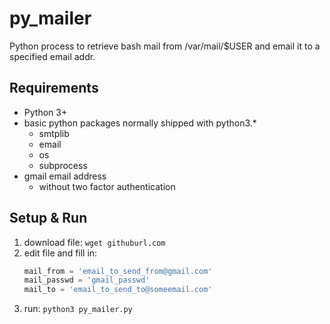 # py_mailer
Python process to retrieve bash mail from /var/mail/$USER and email it to a specified email addr.

## Requirements
- Python 3+
- basic python packages normally shipped with python3.*
    - smtplib
    - email
    - os
    - subprocess
- gmail email address 
    - without two factor authentication

## Setup & Run
1. download file: `wget githuburl.com`
1. edit file and fill in:
    ```python
    mail_from = 'email_to_send_from@gmail.com'
    mail_passwd = 'gmail_passwd'
    mail_to = 'email_to_send_to@someemail.com'
    ```
1. run: `python3 py_mailer.py`